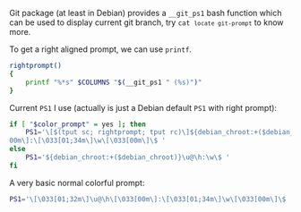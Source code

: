 Git package (at least in Debian) provides a `__git_ps1` bash function which can be used to display current git branch, try <code>cat `locate git-prompt`</code> to know more.

To get a right aligned prompt, we can use `printf`.

``` bash
rightprompt()
{
    printf "%*s" $COLUMNS "$(__git_ps1 " (%s)")"
}
```

Current `PS1` I use (actually is just a Debian default `PS1` with right prompt):

``` bash
if [ "$color_prompt" = yes ]; then
    PS1='\[$(tput sc; rightprompt; tput rc)\]${debian_chroot:+($debian_chroot)}\[\033[01;32m\]\u@\h\[\033[
00m\]:\[\033[01;34m\]\w\[\033[00m\]\$ '
else
    PS1='${debian_chroot:+($debian_chroot)}\u@\h:\w\$ '
fi
```

A very basic normal colorful prompt:

``` bash
PS1='\[\033[01;32m\]\u@\h\[\033[00m\]:\[\033[01;34m\]\w\[\033[00m\]\$ '
```

